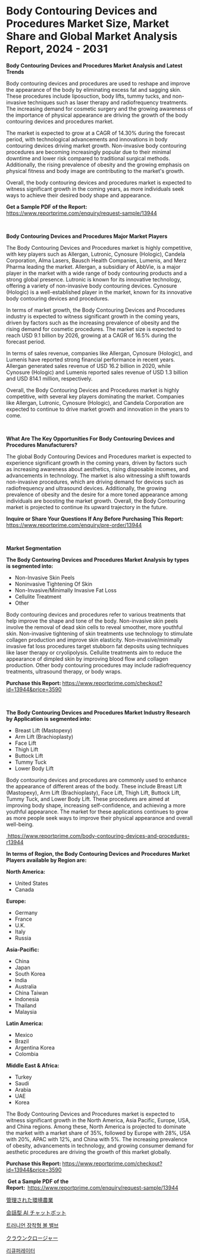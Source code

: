 <p><h1>Body Contouring Devices and Procedures Market Size, Market Share and Global Market Analysis Report, 2024 - 2031</h1></p><p><strong>Body Contouring Devices and Procedures Market Analysis and Latest Trends</strong></p>
<p><p>Body contouring devices and procedures are used to reshape and improve the appearance of the body by eliminating excess fat and sagging skin. These procedures include liposuction, body lifts, tummy tucks, and non-invasive techniques such as laser therapy and radiofrequency treatments. The increasing demand for cosmetic surgery and the growing awareness of the importance of physical appearance are driving the growth of the body contouring devices and procedures market.</p><p>The market is expected to grow at a CAGR of 14.30% during the forecast period, with technological advancements and innovations in body contouring devices driving market growth. Non-invasive body contouring procedures are becoming increasingly popular due to their minimal downtime and lower risk compared to traditional surgical methods. Additionally, the rising prevalence of obesity and the growing emphasis on physical fitness and body image are contributing to the market's growth.</p><p>Overall, the body contouring devices and procedures market is expected to witness significant growth in the coming years, as more individuals seek ways to achieve their desired body shape and appearance.</p></p>
<p><strong>Get a Sample PDF of the Report:&nbsp;</strong> <a href="https://www.reportprime.com/enquiry/request-sample/13944">https://www.reportprime.com/enquiry/request-sample/13944</a></p>
<p>&nbsp;</p>
<p><strong>Body Contouring Devices and Procedures Major Market Players</strong></p>
<p><p>The Body Contouring Devices and Procedures market is highly competitive, with key players such as Allergan, Lutronic, Cynosure (Hologic), Candela Corporation, Alma Lasers, Bausch Health Companies, Lumenis, and Merz Pharma leading the market. Allergan, a subsidiary of AbbVie, is a major player in the market with a wide range of body contouring products and a strong global presence. Lutronic is known for its innovative technology, offering a variety of non-invasive body contouring devices. Cynosure (Hologic) is a well-established player in the market, known for its innovative body contouring devices and procedures.</p><p>In terms of market growth, the Body Contouring Devices and Procedures industry is expected to witness significant growth in the coming years, driven by factors such as the increasing prevalence of obesity and the rising demand for cosmetic procedures. The market size is expected to reach USD 9.1 billion by 2026, growing at a CAGR of 16.5% during the forecast period.</p><p>In terms of sales revenue, companies like Allergan, Cynosure (Hologic), and Lumenis have reported strong financial performance in recent years. Allergan generated sales revenue of USD 16.2 billion in 2020, while Cynosure (Hologic) and Lumenis reported sales revenue of USD 1.3 billion and USD 814.1 million, respectively.</p><p>Overall, the Body Contouring Devices and Procedures market is highly competitive, with several key players dominating the market. Companies like Allergan, Lutronic, Cynosure (Hologic), and Candela Corporation are expected to continue to drive market growth and innovation in the years to come.</p></p>
<p>&nbsp;</p>
<p><strong>What Are The Key Opportunities For Body Contouring Devices and Procedures Manufacturers?</strong></p>
<p><p>The global Body Contouring Devices and Procedures market is expected to experience significant growth in the coming years, driven by factors such as increasing awareness about aesthetics, rising disposable incomes, and advancements in technology. The market is also witnessing a shift towards non-invasive procedures, which are driving demand for devices such as radiofrequency and ultrasound devices. Additionally, the growing prevalence of obesity and the desire for a more toned appearance among individuals are boosting the market growth. Overall, the Body Contouring market is projected to continue its upward trajectory in the future.</p></p>
<p><strong>Inquire or Share Your Questions If Any Before Purchasing This Report:</strong> <a href="https://www.reportprime.com/enquiry/pre-order/13944">https://www.reportprime.com/enquiry/pre-order/13944</a></p>
<p>&nbsp;</p>
<p><strong>Market Segmentation</strong></p>
<p><strong>The Body Contouring Devices and Procedures Market Analysis by types is segmented into:</strong></p>
<p><ul><li>Non-Invasive Skin Peels</li><li>Noninvasive Tightening Of Skin</li><li>Non-Invasive/Minimally Invasive Fat Loss</li><li>Cellulite Treatment</li><li>Other</li></ul></p>
<p><p>Body contouring devices and procedures refer to various treatments that help improve the shape and tone of the body. Non-invasive skin peels involve the removal of dead skin cells to reveal smoother, more youthful skin. Non-invasive tightening of skin treatments use technology to stimulate collagen production and improve skin elasticity. Non-invasive/minimally invasive fat loss procedures target stubborn fat deposits using techniques like laser therapy or cryolipolysis. Cellulite treatments aim to reduce the appearance of dimpled skin by improving blood flow and collagen production. Other body contouring procedures may include radiofrequency treatments, ultrasound therapy, or body wraps.</p></p>
<p><strong>Purchase this Report:&nbsp;</strong><a href="https://www.reportprime.com/checkout?id=13944&price=3590">https://www.reportprime.com/checkout?id=13944&price=3590</a></p>
<p>&nbsp;</p>
<p><strong>The Body Contouring Devices and Procedures Market Industry Research by Application is segmented into:</strong></p>
<p><ul><li>Breast Lift (Mastopexy)</li><li>Arm Lift (Brachioplasty)</li><li>Face Lift</li><li>Thigh Lift</li><li>Buttock Lift</li><li>Tummy Tuck</li><li>Lower Body Lift</li></ul></p>
<p><p>Body contouring devices and procedures are commonly used to enhance the appearance of different areas of the body. These include Breast Lift (Mastopexy), Arm Lift (Brachioplasty), Face Lift, Thigh Lift, Buttock Lift, Tummy Tuck, and Lower Body Lift. These procedures are aimed at improving body shape, increasing self-confidence, and achieving a more youthful appearance. The market for these applications continues to grow as more people seek ways to improve their physical appearance and overall well-being.</p></p>
<p><a href="https://www.reportprime.com/body-contouring-devices-and-procedures-r13944">&nbsp;https://www.reportprime.com/body-contouring-devices-and-procedures-r13944</a></p>
<p><strong>In terms of Region, the Body Contouring Devices and Procedures Market Players available by Region are:</strong></p>
<p>
    <p> <strong> North America: </strong>
        <ul>
            <li>United States</li>
            <li>Canada</li>
        </ul>
        </p> 
    <p> <strong> Europe: </strong>
        <ul>
            <li>Germany</li>
            <li>France</li>
            <li>U.K.</li>
            <li>Italy</li>
            <li>Russia</li>
        </ul>
        </p> 
    <p> <strong> Asia-Pacific: </strong>
        <ul>
            <li>China</li>
            <li>Japan</li>
            <li>South Korea</li>
            <li>India</li>
            <li>Australia</li>
            <li>China Taiwan</li>
            <li>Indonesia</li>
            <li>Thailand</li>
            <li>Malaysia</li>
        </ul>
        </p> 
    <p> <strong> Latin America: </strong>
        <ul>
            <li>Mexico</li>
            <li>Brazil</li>
            <li>Argentina Korea</li>
            <li>Colombia</li>
        </ul>
        </p> 
    <p> <strong> Middle East & Africa: </strong>
        <ul>
            <li>Turkey</li>
            <li>Saudi</li>
            <li>Arabia</li>
            <li>UAE</li>
            <li>Korea</li>
        </ul>
    </p>
    </p>
<p><p>The Body Contouring Devices and Procedures market is expected to witness significant growth in the North America, Asia Pacific, Europe, USA, and China regions. Among these, North America is projected to dominate the market with a market share of 35%, followed by Europe with 28%, USA with 20%, APAC with 12%, and China with 5%. The increasing prevalence of obesity, advancements in technology, and growing consumer demand for aesthetic procedures are driving the growth of this market globally.</p></p>
<p><strong>Purchase this Report: </strong><a href="https://www.reportprime.com/checkout?id=13944&price=3590">https://www.reportprime.com/checkout?id=13944&price=3590</a></p>
<p>&nbsp;<strong>Get a Sample PDF of the Report:&nbsp;&nbsp;</strong><a href="https://www.reportprime.com/enquiry/request-sample/13944">https://www.reportprime.com/enquiry/request-sample/13944</a></p>
<p><strong></strong></p>
<p><p><a href="https://medium.com/@kaiyohnson76845/%E5%88%B6%E5%BE%A1%E7%92%B0%E5%A2%83%E8%BE%B2%E6%A5%AD%E5%B8%82%E5%A0%B4%E3%81%AF-%E5%B8%82%E5%A0%B4%E3%82%B7%E3%82%A7%E3%82%A2-%E5%B8%82%E5%A0%B4%E3%83%88%E3%83%AC%E3%83%B3%E3%83%89-%E5%B8%82%E5%A0%B4%E6%88%90%E9%95%B7%E3%81%AB%E9%96%A2%E3%81%99%E3%82%8B%E6%83%85%E5%A0%B1%E3%82%92%E6%8F%90%E4%BE%9B%E3%81%97%E3%81%BE%E3%81%99-60306eddedd3">管理された環境農業</a></p><p><a href="https://github.com/vlcostes/Market-Research-Report-List-1/blob/main/791673424919.md">会話型 AI チャットボット</a></p><p><a href="https://medium.com/@fabiancobuc20222022/%ED%8A%B8%EB%9F%AC%EB%8B%88%EC%96%B8-%EC%9E%A5%EC%B0%A9-%EB%B3%BC-%EB%B0%B8%EB%B8%8C-%EC%8B%9C%EC%9E%A5-%EC%84%B1%EA%B3%B5%EC%A0%81%EC%9D%B8-%EB%B9%84%EC%A6%88%EB%8B%88%EC%8A%A4-%EC%A0%84%EB%9E%B5%EC%9D%98-%EC%97%B4%EC%87%A0-2031%EB%85%84%EA%B9%8C%EC%A7%80-%EC%98%88%EC%B8%A1-b4749b3590b0">트러니언 장착형 볼 밸브</a></p><p><a href="https://medium.com/@redsalmon1949/%E3%82%AF%E3%83%A9%E3%82%A6%E3%83%B3%E3%82%AF%E3%83%AD%E3%83%BC%E3%82%B8%E3%83%A3%E3%83%BC%E5%B8%82%E5%A0%B4-%E5%B8%82%E5%A0%B4%E3%82%B7%E3%82%A7%E3%82%A2-%E5%B8%82%E5%A0%B4%E5%8B%95%E5%90%91-%E5%B0%86%E6%9D%A5%E3%81%AE%E6%88%90%E9%95%B7%E3%82%92%E6%8E%A2%E3%82%8B-ac4feab74cf6">クラウンクロージャー</a></p><p><a href="https://medium.com/@llanajer/2024%EB%85%84%EB%B6%80%ED%84%B0-2031%EB%85%84%EA%B9%8C%EC%A7%80%EC%9D%98-%ED%9A%8C%EC%83%9D%EA%B8%B0-%EC%8B%9C%EC%9E%A5-%EB%B6%84%EC%84%9D-%EB%B0%8F-%ED%81%AC%EA%B8%B0-%EC%98%88%EC%B8%A1-144c120e67e7">리큐퍼레이터</a></p></p>